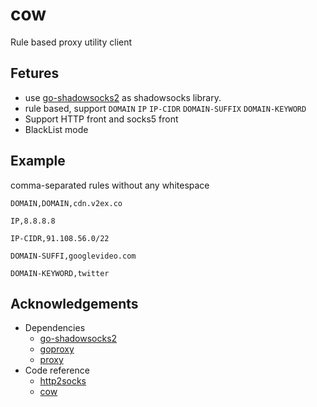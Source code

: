 # cow
Rule based proxy utility client

## Fetures
* use [go-shadowsocks2](https://github.com/shadowsocks/go-shadowsocks2) as shadowsocks library.
* rule based, support `DOMAIN` `IP` `IP-CIDR` `DOMAIN-SUFFIX` `DOMAIN-KEYWORD`
* Support HTTP front and socks5 front
* BlackList mode

## Example
comma-separated rules without any whitespace

`DOMAIN,DOMAIN,cdn.v2ex.co`

`IP,8.8.8.8`

`IP-CIDR,91.108.56.0/22`

`DOMAIN-SUFFI,googlevideo.com`

`DOMAIN-KEYWORD,twitter`

## Acknowledgements
* Dependencies
  - [go-shadowsocks2](https://github.com/shadowsocks/go-shadowsocks2)
  - [goproxy](https://github.com/elazarl/goproxy)
  - [proxy](https://github.com/golang/proxy)
* Code reference
  - [http2socks](https://github.com/mischief/http2socks)
  - [cow](https://github.com/cyfdecyf/cow)

